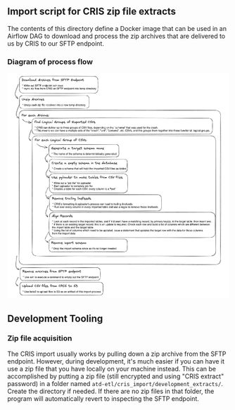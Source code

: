 ## Import script for CRIS zip file extracts

The contents of this directory define a Docker image that can be used in an Airflow DAG to download and process the zip archives that are delivered to us by CRIS to our SFTP endpoint.

### Diagram of process flow

![Excalidraw Diagram](./docs/overview_of_import_process.png)


## Development Tooling

### Zip file acquisition

The CRIS import usually works by pulling down a zip archive from the SFTP endpoint. However, during development, it's much easier if you can have it use a zip file that you have locally on your machine instead. This can be accomplished by putting a zip file (still encrypted and using "CRIS extract" password) in a folder named `atd-etl/cris_import/development_extracts/`. Create the directory if needed. If there are no zip files in that folder, the program will automatically revert to inspecting the SFTP endpoint.
